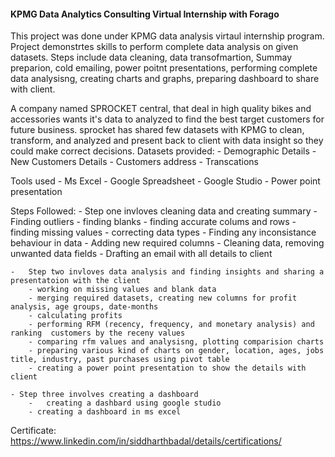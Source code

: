 #### KPMG Data Analytics Consulting Virtual Internship with Forago

This project was done under KPMG data analysis virtaul internship program. Project demonstrtes skills to perform complete data analysis on given datasets. Steps include data cleaning, data transofmartion, Summay preparion, cold emailing, power poitnt presentations, performing complete data analysisng, creating charts and graphs, preparing dashboard to share with client. 

A company named SPROCKET central, that deal in high quality bikes and accessories wants it's data to analyzed to find the best target customers for future business. sprocket has shared few datasets with KPMG to clean, transform, and analyzed and present back to client with data insight so they could make correct decisions. 
Datasets provided:
	-	Demographic Details
	-	New Customers Details
	-  Customers address
	- 	Transcations
	
Tools used
	-	Ms Excel
	-	Google Spreadsheet
	-	Google Studio
	-	Power point presentation
	
Steps Followed:
	-	Step one invloves cleaning data and creating summary
		- Finding outliers
		- finding blanks
		- finding accurate colums and rows
		- finding missing values
		- correcting data types
		- Finding any inconsistance behaviour in data
		- Adding new required columns
		- Cleaning data, removing unwanted data fields
		- Drafting an email with all details to client
		
	-	Step two invloves data analysis and finding insights and sharing a presentatoion with the client 
		- working on missing values and blank data
		- merging required datasets, creating new columns for profit analysis, age groups, date-months
		- calculating profits
		- performing RFM (recency, frequency, and monetary analysis) and ranking  customers by the receny values
		- comparing rfm values and analysisng, plotting comparision charts
		- preparing various kind of charts on gender, location, ages, jobs title, industry, past purchases using pivot table
		- creating a power point presentation to show the details with client
		
	- Step three involves creating a dashboard
		-	creating a dashbard using google studio
		- creating a dashboard in ms excel
		
		
		
Certificate: https://www.linkedin.com/in/siddharthbadal/details/certifications/